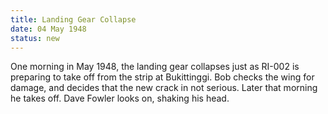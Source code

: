 ```yaml
---
title: Landing Gear Collapse
date: 04 May 1948 
status: new
---
```


One morning in May 1948, the landing gear collapses just as RI-002 is
preparing to take off from the strip at Bukittinggi. Bob checks the wing
for damage, and decides that the new crack in not serious. Later that
morning he takes off. Dave Fowler looks on, shaking his head.
